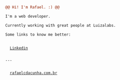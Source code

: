 
```diff
@@ Hi! I'm Rafael. :) @@

I'm a web developer.

Currently working with great people at Luizalabs.

Some links to know me better:
```

<code>
  <a href="https://www.linkedin.com/in/rafael-corradini-da-cunha-91ba0b99/" target="_blank">Linkedin</a> 
  <p>---</p>
  <a href="https://rafaelcdacunha.com.br/" target="_blank">rafaelcdacunha.com.br</a>
</code>

